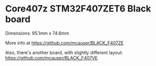 # Core407z STM32F407ZET6 Black board

Dimensions: 95.1mm x 74.6mm

More info at https://github.com/mcauser/BLACK_F407ZE

Also, there's another board, with slightly different layout:
https://github.com/mcauser/BLACK_F407VE
